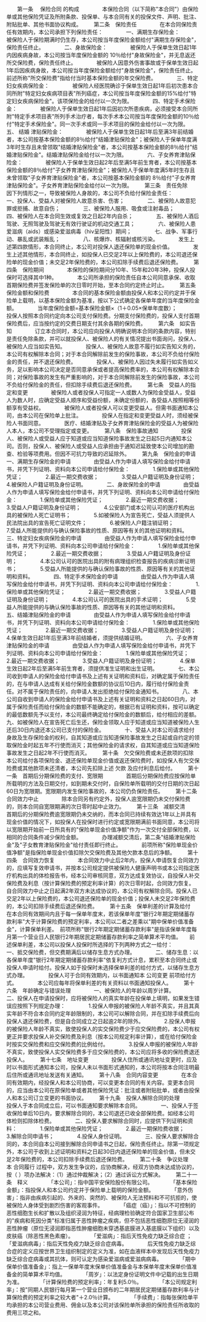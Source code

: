 
 


　　第一条　
保险合同
的构成　　
　　本保险合同（以下简称"本合同"）由保险单或其他保险凭证及所附条款、投保单、与本合同有关的投保文件、声明、批注、附贴批单、其他书面协议构成。
　　第二条　保险责任　　
　　在本合同保险责任有效期内，本公司承担下列保险责任：　　
　　一、满期生存保险金：　　
　　被保险人于保险期满时仍生存，本公司按当年度保险金额给付"满期生存保险金"，保险责任终止。　　
　　二、身故保险金：　　
　　被保险人于保单生效日起1年内因疾病身故，本公司按当年度保险金额的 10％给付"身故保险金"，并无息返还所交保险费，保险责任终止。　　
　　被保险人因意外伤害事故或于保单生效日起1年后因疾病身故，本公司按当年度保险金额给付"身故保险金"，保险责任终止。　　
　　前述所称"所交保险费"指给付当时基本保险金额的年交保险费。　　
　　三、特定妇女疾病保险金：　　
　　被保险人经医院确诊于保单生效日起1年后初次患本合同所附"特定妇女疾病项目表"所列癌症，本公司按当年度保险金额的15%给付"特定妇女疾病保险金"。该项保险金的给付以一次为限。　　
　　四、特定手术保险金：　　
　　被保险人于保单生效日起1年后因初次所患疾病，必须接受本合同所附"特定手术项目表"所列手术治疗者，每次手术本公司按当年度保险金额的10％给付"特定手术保险金"。同一次手术或同一手术项目的保险金给付以一次为限。　　
　　五、
结婚
津贴保险金：　　
　　被保险人于保单生效日起1年后至满3年前结婚者，本公司按基本保险金额的8％给付"结婚津贴保险金"；被保险人于保单年度满3年时生存且未曾领取"结婚津贴保险金"者，本公司按基本保险金额的8％给付"结婚津贴保险金"。结婚津贴保险金给付以一次为限。　　
　　六、子女养育津贴保险金：　　
　　被保险人于保单生效日起2年后至满5年前生育者，本公司按基本保险金额的8％给付"子女养育津贴保险金"；被保险人于保单年度满5年时生存且未曾领取"子女养育津贴保险金"者，本公司按基本保险金额的 8％给付"子女养育津贴保险金"。子女养育津贴保险金给付以一次为限。
　　第三条　责任免除　　
　　因下列情形之一，导致被保险人身故的，本公司不负给付保险金责任：　　
　　一、投保人、受益人对被保险人故意杀害、伤害；　　
　　二、被保险人故意犯罪或拒捕、故意自伤；　　
　　三、被保险人服用、吸食或注射毒品；　　
　　四、被保险人在本合同生效或复效之日起2年内自杀；　　
　　五、被保险人酒后驾驶、无照驾驶及驾驶无有效行驶证的机动交通工具；　　
　　六、被保险人患爱滋病（aids）或感染爱滋病毒（hiv呈阳性）期间；　　
　　七、战争、军事行动、暴乱或武装叛乱；　　
　　八、核爆炸、核辐射或核污染。　　
　　发生上述第四款情形，本合同终止，本公司对投保人退还保险单的现金价值。　　
　　发生上述其他情形，本合同终止，如投保人已交足2年以上保险费的，本公司退还保险单的现金价值；未交足2年保险费的，本公司扣除手续费后退还保险费。
　　第四条　保险期间　　
　　本保险的保险期间分10年、15年和20年3种，投保人投保时可选择其中1种。　　
　　本公司所承担的保险责任自本公司同意承保、收取首期保险费并签发保险单的次日零时开始，至本合同约定终止时止。
　　第五条　保险金额和保险费　　
　　本合同的基本保险金额由投保人和本公司约定并于保险单上载明，以基本保险金额为基准，按以下公式确定各保单年度的当年度保险金额。　　
　　当年度保险金额=基本保险金额×（1＋0.05×保单年度数）；　　
　　投保人按照本合同约定向本公司支付保险费。分期支付保险费的，投保人支付首期保险费后，应当按约定的交费日期支付其余各期的保险费。
　　第六条　如实告知　　
　　订立本合同时，本公司应向投保人明确说明本合同的条款内容，特别是责任免除条款，并可以就投保人、被保险人的有关情况提出书面询问，投保人、被保险人应当如实告知。　　
　　投保人、被保险人故意不履行如实告知义务的，本公司有权解除本合同；对于本合同解除前发生的保险事故，本公司不负给付保险金的责任，并不退还保险费。　　
　　投保人、被保险人因过失未履行如实告如义务，足以影响本公司决定是否同意承保或者提高保险费率的，本公司有权解除本合同；对保险事故的发生有严重影响的，对于本合同解除前发生的保险事故，本公司不负给付保险金的责任，但扣除手续费后退还保险费。
　　第七条　受益人的指定和变更　　
　　被保险人或者投保人可指定一人或数人为保险金受益人，受益人为数人时，应确定受益人顺序和受益份额，未确定份额的，各受益人按照相等份额享有受益权。　　
　　被保险人或者投保人可以变更受益人。但需书面通知本公司，由本公司在保险单上批注。　　
　　投保人在指定和变更受益人时，须经被保险人书面同意。　　
　　医疗、结婚津贴及子女养育津贴保险金的受益人为被保险人本人，本公司不受理指定或变更。
　　第八条　保险事故通知　　
　　投保人、被保险人或受益人应于知道或应当知道保险事故发生之日起5日内通知本公司。否则，投保人、被保险人或受益人应承担由于通知迟延致使本公司增加的勘查、检验等项费用。但因不可抗力导致的迟延除外。
　　第九条　保险金的申请　　
　　一、满期生存保险金的申请　　
　　由受益人作为申请人填写保险金给付申请书，并凭下列证明、资料向本公司申请给付保险金：　　
　　1.保险单或其他保险凭证；　　
　　2.最近一期交费收据；　　
　　3.受益人户籍证明及身份证明；　　
　　4.被保险人户籍证明及身份证明。　　
　　二、身故保险金的申请　　
　　由受益人作为申请人填写保险金给付申请书，并凭下列证明、资料向本公司申请给付保险金：　　
　　1.保险单或其他保险凭证；　　
　　2.最近一期交费收据；　　
　　3.受益人户籍证明及身份证明；　　
　　4.公安部门或本公司认可的医疗机构出具的被保险人死亡证明书；　　
　　5.如被保险人为宣告死亡，受益人须提供人民法院出具的宣告死亡证明文件；　　
　　6.被保险人户籍注销证明；　　
　　7.受益人所能提供的与确认保险事故的性质、原因等有关的其他证明和资料。　　
　　三、特定妇女疾病保险金的申请　　
　　由受益人作为申请人填写保险金给付申请书，并凭下列证明、资料向本公司申请给付保险金：　　
　　1.保险单或其他保险凭证；　　
　　2.最近一期交费收据；　　
　　3.受益人户籍证明及身份证明；　　
　　4.本公司认可的医院出具的附有病理组织检查报告的疾病诊断证明书；　　
　　5.受益人所能提供的与确认保险事故的性质、原因等有关的其他证明和资料。　　
　　四、特定手术保险金的申请　　
　　由受益人作为申请人填写保险金给付申请书，并凭下列证明、资料向本公司申请给付保险金：　　
　　1.保险单或其他保险凭证；　　
　　2.最近一期交费收据；　　
　　3.受益人户籍证明及身份证明；　　
　　4.本公司认可的医院出具的手术证明；　　
　　5.受益人所能提供的与确认保险事故的性质、原因等有关的其他证明和资料。　　
　　五、结婚津贴保险金的申请　　
　　由受益人作为申请人填写保险金给付申请书，并凭下列证明、资料向本公司申请给付保险金：　　
　　1.保险单或其他保险凭证；　　
　　2.最近一期交费收据；　　
　　3.受益人户籍证明及身份证明；　　
　　4.保单生效日起1年后至满3年前结婚者，须提供结婚证明。　　
　　六、子女养育津贴保险金的申请　　
　　由受益人作为申请人填写保险金给付申请书，并凭下列证明、资料向本公司申请给付保险金：　　
　　1.保险单或其他保险凭证；　　
　　2.最近一期交费收据；　　
　　3.受益人户籍证明及身份证明；　　
　　4.保单生效日起2年后至满5年前生育者，须提供准生证明和出生证明。　　
　　七、本公司收到申请人的保险金给付申请书及上述有关证明和资料后，对确定属于保险责任的，在与申请人达成有关给付保险金数额的协议后10日内，履行给付保险金责任。对不属于保险责任的，向申请人发出拒绝给付保险金通知书。　　
　　八、本公司自收到申请人的保险金给付申请书及上述有关证明和资料之日起60日内，对属于保险责任而给付保险金的数额不能确定的，根据已有证明和资料，按可以确定的最低数额先予以支付，本公司最终确定给付保险金的数额后，给付相应的差额。　　
　　九、如被保险人在宣告死亡后生还，保险金领取人应于知道或应当知道被保险人生还后30日内退还本公司已支付的保险金。　　
　　十、受益人对本公司请求给付身故及生存保险金的权利，自其知道或应当知道保险事故发生之日起或自约定的领取保险金时起五年不行使而消灭；其他保险金的请求权，自其知道或应当知道保险事故发生之日起2年不行使而消灭。
　　第十条　欠交保险费或未还款项的扣除　　
　　本公司给付各项保险金、退还保险单现金价值或返还保险费时，如投保人有欠交保险费或其他款项未还清者，本公司先扣除上述
欠款
及应付利息后给付。
　　第十一条　首期后分期保险费的支付、宽限期　　
　　首期后分期保险费应按保险单所载明的方法及日期交付，如到期未交付时，自保险单所载明的交付日期的次日起60日为宽限期。宽限期内发生保险事故的，本公司仍负保险责任。
　　第十二条　合同效力中止　　
　　除本合同另有约定外，投保人逾宽限期仍未交付保险费的，则本合同自宽限期满的次日零时起中止效力。
　　第十三条　减额交清　　
　　首期后的分期保险费逾宽限期仍未交纳的，而本合同已持续有效达1年以上并具有现金价值的情况下，如投保人在投保时进行约定或宽限期满前书面同意，本公司将以宽限期开始前一日所具有的"保险单现金价值净额"作为一次交付全部保险费，以相同的合同条件减少保险金额。　　
　　办理减额交清后，第二条"结婚津贴保险金"及"子女教育津贴保险金"给付责任即行终止。　　
　　前项所称"保险单现金价值净额"是指保险单现金价值扣除欠交保险费及其他欠款本息后的净额。
　　第十四条　合同效力恢复　　
　　本合同效力中止后2年内，投保人申请恢复合同效力的，应填写复效申请书，并按本公司规定提供被保险人健康声明书或本公司指定医疗机构出具的体检报告书，经本公司审核同意，双方达成复效协议，自投保人补交保险费及利息（按计算保险费的预定利率计算）的次日零时起，合同效力恢复。　　
　　自合同效力中止之日起满2年双方未达成协议的，本公司有权解除合同。投保人已交足2年以上保险费的，本公司退还保险单的现金价值；投保人未交足2年保险费的，本公司扣除手续费后退还保险费。
　　第十五条　保单利差的计算及给付　　
　　在本合同有效期间内且于每一保单年度末，若该保单年度"银行2年期定期储蓄存款利率"大于计算保险费的预定利率，本公司以二者之差乘以"期中保单价值准备金"，计算保单利差。　前项所称"银行2年期定期储蓄存款利率"是指该保单年度每月第一个营业日人民银行2年期居民定期储蓄存款利率之简单算术平均值。　　前述保单利差，本公司以投保人投保时所选择的下列两种方式之一给付：　　
　　一、抵交保险费，但交费期满后以储存生息方式办理。　　
　　二、储存生息：以各保单年度"银行2年期定期储蓄存款利率"依复利方式计息，累积至本合同终止或投保人申请时给付。投保人如于投保时未选择保单利差的给付方式，以储存生息方式办理。　　
　　投保人可于合同有效期内，以书面通知本
公司变更
前项给付方式。　　
　　本公司应每年将保单利差的有关资料以书面通知投保人。
　　第十六条　年龄确定与错误处理　　
　　一、被保险人的年龄以周岁计算。　　
　　二、投保人在申请投保时，应将被保险人的真实年龄在投保单上填明，如果发生错误应按照下列规定办理：　　
　　1.投保人申报的被保险人年龄不真实，并且其真实年龄不符合本合同约定年龄限制的，本公司可以解除合同，并在扣除手续费后向投保人退还保险费，但是自合同成立之日起逾2年的除外。　　
　　2.投保人申报的被保险人年龄不真实，致使投保人的实交保险费少于应交保险费的，本公司有权更正并要求投保人补交保险费及利息（按本公司规定利率计算），或在给付保险金时按实交保险费和应交保险费的比例给付。　　
　　3.投保人申报的被保险人年龄不真实，致使投保人实交保险费多于应交保险费的，本公司应将多收的保险费退还投保人。
　　第十七条　地址变更　　
　　投保人住所或通讯地址变更时，应及时以书面形式通知本公司，投保人未以书面形式通知的，本公司将按本合同注明最后住所或通讯地址发送有关通知。
　　第十八条　合同内容变更　　
　　在本合同有效期内，经投保人和本公司协商，可以变更本合同的有关内容。变更本合同的，应当由本公司在原保险单或者其他保险凭证：批注或者附贴批单，或者由投保人和本公司订立变更的书面协议。
　　第十九条　投保人解除合同的处理　　
　　投保人于本合同成立后，可以书面通知要求解除本合同。　　
　　一、投保人于签收保险单后10日内，要求解除合同的，本公司退还已收全部保险费。如经本公司体检则扣除体检费。　　
　　二、投保人要求解除合同时，应提供下列证明和资料：　　
　　1.保险单或其他保险凭证；　　
　　2.最近一期保险费收据；　　
　　3.解除合同申请书；　　
　　4.投保人身份证明。　　
　　三、投保人要求解除合同的，本合同自本公司接到解除合同申请书之日起，保险责任终止。除第一项规定外，本公司于收到上述证明和资料之日起30日内退还保险单的现金价值，但未交足2年保险费的，本公司扣除手续费后退还保险费。
　　第二十条　争议处理　　
　　本
合同履行
过程中，双方发生争议的，应协商解决，经双方协商未达成协议的，按（ ）项办法解决：（1）通过仲裁解决；（2）通过诉讼方式解决。
　　第二十一条　释义　　
　　「本公司」：指中国平安保险股份有限公司。　　
　　「基本保险金额」：指投保人和本公司约定并于保险单上载明的保险金额。　　
　　「意外伤害」：指非由疾病引起的、外来的、突然的、被保险人无法预料和不可抗拒的，使被保险人身体受到剧烈伤害的客观事件。　　
　　「癌症（癌）」：指以不可控制的恶性细胞生长和扩散以及组织浸润为特征，经病理检验确定符合国家卫生部公布的"疾病和死因分类"标准归属于恶性肿瘤之疾病，但不包括恶性细胞原位无浸润的恶性肿瘤（原位无浸润即指恶性肿瘤细胞未穿透基底膜进入基底膜以下组织）以及皮肤癌（除恶性黑色素瘤）。　　
　　「爱滋病」：指后天性免疫力缺乏综合症 ；　　
　　「爱滋病病毒」：指后天性免疫力缺乏综合症病毒。　　
　　后天性免疫力缺乏综合症的定义应按世界卫生组织制定的定义为准，如在血液样本中发现后天性免疫力缺乏综合症病毒或其抗体，则可认定为感染爱滋病或爱滋病病毒。　　
　　「期中保单价值准备金」：指上一保单年度末保单价值准备金与本保单年度末保单价值准备金的简单算术平均值。　　
　　「周岁」：以法定身份证明文件中记载的出生日期为准。　　
　　「计算保险费的预定利率」：年复利5.0％。　　
　　「本公司规定利率」：按"同期人民银行每月第一个营业日颁布的二年期居民定期储蓄存款利率与计算保险费的预定利率之较大者"＋2.0％计算。　　
　　「手续费」：指每张保险单平均承担的本公司营业费用、佣金以及本公司对该保险单所承担的保险责任所收取的费用三项之和。 


 


 

 
 
 
 
 
  


  
 

  


  


  
 
 
 
 

